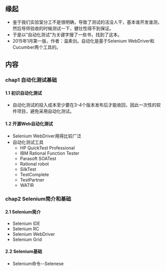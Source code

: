 ##  缘起
+ 鉴于我们实验室分工不是很明确，导致了测试的活没人干，基本谁开发谁测，然后导师验收的时候测试一下，健壮性得不到保证。
+ 于是以“自动化测试”为关键字搜了一些书，找到了这本。
+ 2015年1月第一版，作者：温素剑。自动化是基于Selenium WebDriver和Cucumber两个工具的。

##  内容
###  chap1 自动化测试基础
####  1.1 初识自动化测试
+ 自动化测试的投入成本至少要在3-4个版本发布后才能收回，因此一次性的软件项目，避免采用自动化测试。

####  1.2 开源Web自动化测试
+ Selenium WebDriver用得比较广泛
+ 自动化测试工具
	+ HP QuickTest Professional
	+ IBM Rational Function Tester
	+ Parasoft SOATest
	+ Rational robot
	+ SilkTest
	+ TestComplete
	+ TestPartner
	+ WATIR

###  chap2 Selenium简介和基础
#### 2.1 Selenium简介
+ Selenium IDE
+ Selenium RC
+ Selenium WebDriver
+ Selenium Grid

#### 2.2 Selenium基础
+ Selenium命令--Selenese